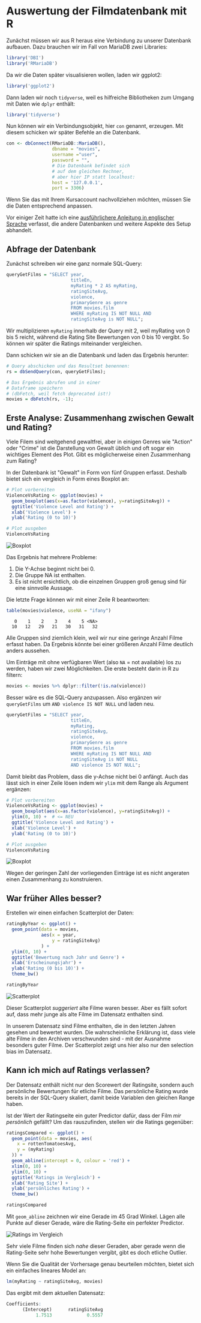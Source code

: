 # Auswertung der Filmdatenbank mit R

Zunächst müssen wir aus R heraus eine Verbindung zu unserer Datenbank aufbauen. Dazu brauchen wir im Fall von MariaDB zwei Libraries:

```R
library('DBI')
library('RMariaDB')
```

Da wir die Daten später visualisieren wollen, laden wir ggplot2:

```R
library('ggplot2')
```

Dann laden wir noch `tidyverse`, weil es hilfreiche Bibliotheken zum Umgang mit Daten wie `dplyr` enthält:

```R
library('tidyverse')
```

Nun können wir ein Verbindungsobjekt, hier `con` genannt, erzeugen. Mit diesem schicken wir später Befehle an die Datenbank.

```R
con <- dbConnect(RMariaDB::MariaDB(),
                 dbname = "movies",
                 username ="user",
                 password = "",
                 # Die Datenbank befindet sich
                 # auf dem gleichen Rechner,
                 # aber hier IP statt localhost:
                 host = '127.0.0.1',
                 port = 3306)
```

Wenn Sie das mit Ihrem Kursaccount nachvollziehen möchten, müssen Sie die Daten entsprechend anpassen.

Vor einiger Zeit hatte ich eine [ausführlichere Anleitung in englischer Sprache](https://www.ruediger-voigt.eu/accessing-databases-with-r.html) verfasst, die andere Datenbanken und weitere Aspekte des Setup abhandelt.

## Abfrage der Datenbank

Zunächst schreiben wir eine ganz normale SQL-Query:
```R
queryGetFilms = "SELECT year,
                        titleEn,
                        myRating * 2 AS myRating,
                        ratingSiteAvg,
                        violence,
                        primaryGenre as genre
                        FROM movies.film
                        WHERE myRating IS NOT NULL AND
                        ratingSiteAvg is NOT NULL";
```

Wir multiplizieren `myRating` innerhalb der Query mit 2, weil myRating von 0 bis 5 reicht, während die Rating Site Bewertungen von 0 bis 10 vergibt. So können wir später die Ratings miteinander vergleichen.

Dann schicken wir sie an die Datenbank und laden das Ergebnis herunter:

```R
# Query abschicken und das Resultset benennen:
rs = dbSendQuery(con, queryGetFilms);

# Das Ergebnis abrufen und in einer
# Dataframe speichern
# (dbFetch, weil fetch deprecated ist!)
movies = dbFetch(rs, -1);
```

## Erste Analyse: Zusammenhang zwischen Gewalt und Rating?

Viele Filem sind weitgehend gewaltfrei, aber in einigen Genres wie "Action" oder "Crime" ist die Darstellung von Gewalt üblich und oft sogar ein wichtiges Element des Plot. Gibt es möglicherweise einen Zusammenhang zum Rating?

In der Datenbank ist "Gewalt" in Form von fünf Gruppen erfasst. Deshalb bietet sich ein vergleich in Form eines Boxplot an:

```R
# Plot vorbereiten
ViolenceVsRating <- ggplot(movies) +
  geom_boxplot(aes(x=as.factor(violence), y=ratingSiteAvg)) +
  ggtitle('Violence Level and Rating') +
  xlab('Violence Level') +
  ylab('Rating (0 to 10)')

# Plot ausgeben
ViolenceVsRating
```

![Boxplot](images/violence-rating.png)

Das Ergebnis hat mehrere Probleme:
1. Die Y-Achse beginnt nicht bei 0.
2. Die Gruppe NA ist enthalten.
3. Es ist nicht ersichtlich, ob die einzelnen Gruppen groß genug sind für eine sinnvolle Aussage.

Die letzte Frage können wir mit einer Zeile R beantworten:

```R
table(movies$violence, useNA = "ifany")
```

```
   0    1    2    3    4    5 <NA>
  10   12   29   21   30   31   32
```

Alle Gruppen sind ziemlich klein, weil wir nur eine geringe Anzahl Filme erfasst haben. Da Ergebnis könnte bei einer größeren Anzahl Filme deutlich anders aussehen.

Um Einträge mit ohne verfügbaren Wert (also `NA` = not available) los zu werden, haben wir zwei Möglichkeiten. Die erste besteht darin in R zu filtern:
```R
movies <- movies %>% dplyr::filter(!is.na(violence))
```

Besser wäre es die SQL-Query anzupassen. Also ergänzen wir `queryGetFilms` um `AND violence IS NOT NULL` und laden neu.

```R
queryGetFilms = "SELECT year,
                        titleEn,
                        myRating,
                        ratingSiteAvg,
                        violence,
                        primaryGenre as genre
                        FROM movies.film
                        WHERE myRating IS NOT NULL AND
                        ratingSiteAvg is NOT NULL
                        AND violence IS NOT NULL";
```

Damit bleibt das Problem, dass die y-Achse nicht bei 0 anfängt. Auch das lässt sich in einer Zeile lösen indem wir `ylim` mit dem Range als Argument ergänzen:

```R
# Plot vorbereiten
ViolenceVsRating <- ggplot(movies) +
  geom_boxplot(aes(x=as.factor(violence), y=ratingSiteAvg)) +
  ylim(0, 10) +  # <= NEU
  ggtitle('Violence Level and Rating') +
  xlab('Violence Level') +
  ylab('Rating (0 to 10)')

# Plot ausgeben
ViolenceVsRating
```

![Boxplot](images/violence-rating-improved.png)

Wegen der geringen Zahl der vorliegenden Einträge ist es nicht angeraten einen Zusammenhang zu konstruieren.

## War früher Alles besser?

Erstellen wir einen einfachen Scatterplot der Daten:

```R
ratingByYear <- ggplot() +
  geom_point(data = movies,
             aes(x = year,
                 y = ratingSiteAvg)
             ) +
  ylim(0, 10) +
  ggtitle('Bewertung nach Jahr und Genre') +
  xlab('Erscheinungsjahr') +
  ylab('Rating (0 bis 10)') +
  theme_bw()

ratingByYear
```

![Scatterplot](./images/ratingByYear.png)

Dieser Scatterplot *suggeriert* alte Filme waren besser. Aber es fällt sofort auf, dass mehr junge als alte Filme im Datensatz enthalten sind.

In unserem Datensatz sind Filme enthalten, die in den letzten Jahren gesehen und bewertet wurden. Die wahrscheinliche Erklärung ist, dass viele alte Filme in den Archiven verschwunden sind - mit der Ausnahme besonders guter Filme. Der Scatterplot zeigt uns hier also nur den selection bias im Datensatz.

## Kann ich mich auf Ratings verlassen?

Der Datensatz enthält nicht nur den Scorewert der Ratingsite, sondern auch persönliche Bewertungen für etliche Filme. Das persönliche Rating wurde bereits in der SQL-Query skaliert, damit beide Variablen den gleichen Range haben.

Ist der Wert der Ratingseite ein guter Predictor dafür, dass der Film *mir persönlich* gefällt? Um das rauszufinden, stellen wir die Ratings gegenüber:

```R
ratingsCompared <- ggplot() +
  geom_point(data = movies, aes(
    x = rottenTomatoesAvg,
    y = (myRating)
  )) +
  geom_abline(intercept = 0, colour = 'red') +
  xlim(0, 10) +
  ylim(0, 10) +
  ggtitle('Ratings im Vergleich') +
  xlab('Rating Site') +
  ylab('persönliches Rating') +
  theme_bw()

ratingsCompared
```

Mit `geom_abline` zeichnen wir eine Gerade im 45 Grad Winkel. Lägen alle Punkte auf dieser Gerade, wäre die Rating-Seite ein perfekter Predictor.

![Ratings im Vergleich](./images/ratings-compared.png)

Sehr viele Filme finden sich *nahe* dieser Geraden, aber gerade wenn die Rating-Seite sehr hohe Bewertungen vergibt, gibt es doch etliche Outlier.

Wenn Sie die Qualität der Vorhersage genau beurteilen möchten, bietet sich ein einfaches lineares Model an:

```R
lm(myRating ~ ratingSiteAvg, movies)
```

Das ergibt mit dem aktuellen Datensatz:
```R
Coefficients:
      (Intercept)      ratingSiteAvg
           1.7513             0.5557
```